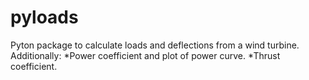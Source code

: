 # pyloads
Pyton package to calculate loads and deflections from a wind turbine.
Additionally:
*Power coefficient and plot of power curve.
*Thrust coefficient.


